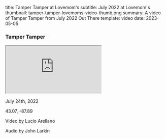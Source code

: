 title: Tamper Tamper at Lovemom's
subtitle: July 2022 at Lovemom's
thumbnail: tamper-tamper-lovemoms-video-thumb.png
summary: A video of Tamper Tamper from July 2022 Out There 
template: video
date: 2023-05-05

### Tamper Tamper

<div class="ratio ratio-16x9">
  <iframe class="embed-responsive-item" src="https://www.youtube.com/embed/lEzl6lCPmm4" allowfullscreen></iframe>
</div>

July 24th, 2022

43.07, -87.89

Video by Lucio Arellano

Audio by John Larkin
